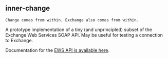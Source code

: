 ## inner-change

```
Change comes from within. Exchange also comes from within.
```

A prototype implementation of a tiny (and unprincipled) subset of the Exchange
Web Services SOAP API. May be useful for testing a connection to Exchange.

Documentation for the [EWS API is available here][1].

[1]: https://msdn.microsoft.com/en-us/library/office/bb204119(v=exchg.150).aspx
